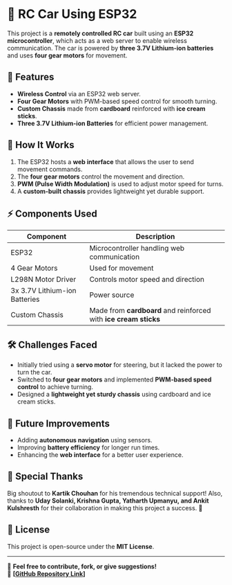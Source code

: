 # 🚗 RC Car Using ESP32

This project is a **remotely controlled RC car** built using an **ESP32 microcontroller**, which acts as a web server to enable wireless communication. The car is powered by **three 3.7V Lithium-ion batteries** and uses **four gear motors** for movement.

## 🔧 Features
- **Wireless Control** via an ESP32 web server.
- **Four Gear Motors** with PWM-based speed control for smooth turning.
- **Custom Chassis** made from **cardboard** reinforced with **ice cream sticks**.
- **Three 3.7V Lithium-ion Batteries** for efficient power management.

## 🚀 How It Works
1. The ESP32 hosts a **web interface** that allows the user to send movement commands.
2. The **four gear motors** control the movement and direction.
3. **PWM (Pulse Width Modulation)** is used to adjust motor speed for turns.
4. A **custom-built chassis** provides lightweight yet durable support.

## ⚡ Components Used
| Component | Description |
|-----------|------------|
| ESP32 | Microcontroller handling web communication |
| 4 Gear Motors | Used for movement |
| L298N Motor Driver | Controls motor speed and direction |
| 3x 3.7V Lithium-ion Batteries | Power source |
| Custom Chassis | Made from **cardboard** and reinforced with **ice cream sticks** |

## 🛠 Challenges Faced
- Initially tried using a **servo motor** for steering, but it lacked the power to turn the car.
- Switched to **four gear motors** and implemented **PWM-based speed control** to achieve turning.
- Designed a **lightweight yet sturdy chassis** using cardboard and ice cream sticks.

## 🎯 Future Improvements
- Adding **autonomous navigation** using sensors.
- Improving **battery efficiency** for longer run times.
- Enhancing the **web interface** for a better user experience.

## 🎉 Special Thanks
Big shoutout to **Kartik Chouhan** for his tremendous technical support! Also, thanks to **Uday Solanki, Krishna Gupta, Yatharth Upmanyu, and Ankit Kulshresth** for their collaboration in making this project a success. 🙌

## 📜 License
This project is open-source under the **MIT License**.

---

🚀 **Feel free to contribute, fork, or give suggestions!**  
🔗 **[[GitHub Repository Link](https://github.com/AadiJainTikamgarh/ESP32-RC-Car)]**
